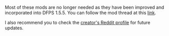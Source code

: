 Most of these mods are no longer needed as they have been improved and incorporated into DFPS 1.5.5. You can follow the mod thread at this [link](https://www.reddit.com/user/ChucksFeedAndSeed/comments/14xksce/beta1_totk_dynamicfps_v155beta1_custom_internal/).

I also recommend you to check the [creator's Reddit profile](https://www.reddit.com/user/ChucksFeedAndSeed/submitted/) for future updates.
